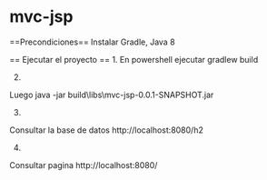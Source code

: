 # mvc-jsp

==Precondiciones==
Instalar Gradle, Java 8

== Ejecutar el proyecto ==
1.
En powershell ejecutar
gradlew build

2.
Luego
java -jar build\libs\mvc-jsp-0.0.1-SNAPSHOT.jar

3.
Consultar la base de datos
http://localhost:8080/h2 

4.
Consultar pagina
http://localhost:8080/
